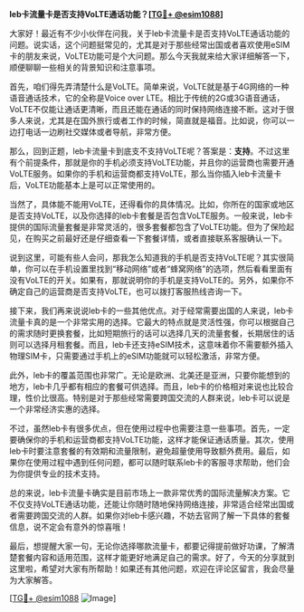 **leb卡流量卡是否支持VoLTE通话功能？[[TG💪+ @esim1088](https://t.me/s/esim1088)]**

大家好！最近有不少小伙伴在问我，关于leb卡流量卡是否支持VoLTE通话功能的问题。说实话，这个问题挺常见的，尤其是对于那些经常出国或者喜欢使用eSIM卡的朋友来说，VoLTE功能可是个大问题。那么今天我就来给大家详细解答一下，顺便聊聊一些相关的背景知识和注意事项。

首先，咱们得先弄清楚什么是VoLTE。简单来说，VoLTE就是基于4G网络的一种语音通话技术，它的全称是Voice over LTE。相比于传统的2G或3G语音通话，VoLTE不仅能让通话更清晰，而且还能在通话的同时保持网络连接不断。这对于很多人来说，尤其是在国外旅行或者工作的时候，简直就是福音。比如说，你可以一边打电话一边刷社交媒体或者导航，非常方便。

那么，回到正题，leb卡流量卡到底支不支持VoLTE呢？答案是：**支持**。不过这里有个前提条件，那就是你的手机必须支持VoLTE功能，并且你的运营商也需要开通VoLTE服务。如果你的手机和运营商都支持VoLTE，那么当你插入leb卡流量卡后，VoLTE功能基本上是可以正常使用的。

当然了，具体能不能用VoLTE，还得看你的具体情况。比如，你所在的国家或地区是否支持VoLTE，以及你选择的leb卡套餐是否包含VoLTE服务。一般来说，leb卡提供的国际流量套餐是非常灵活的，很多套餐都包含了VoLTE功能。但为了保险起见，在购买之前最好还是仔细查看一下套餐详情，或者直接联系客服确认一下。

说到这里，可能有些人会问，那我怎么知道我的手机是否支持VoLTE呢？其实很简单，你可以在手机设置里找到“移动网络”或者“蜂窝网络”的选项，然后看看里面有没有VoLTE的开关。如果有，那就说明你的手机是支持VoLTE的。另外，如果你不确定自己的运营商是否支持VoLTE，也可以拨打客服热线咨询一下。

接下来，我们再来说说leb卡的一些其他优点。对于经常需要出国的人来说，leb卡流量卡真的是一个非常实用的选择。它最大的特点就是灵活性强，你可以根据自己的需求随时更换套餐，比如短期旅行的话可以选择几天的流量套餐，长期居住的话则可以选择月租套餐。而且，leb卡还支持eSIM技术，这意味着你不需要额外插入物理SIM卡，只需要通过手机上的eSIM功能就可以轻松激活，非常方便。

此外，leb卡的覆盖范围也非常广。无论是欧洲、北美还是亚洲，只要你能想到的地方，leb卡几乎都有相应的套餐可供选择。而且，leb卡的价格相对来说也比较合理，性价比很高。特别是对于那些经常需要跨国交流的人群来说，leb卡可以说是一个非常经济实惠的选择。

不过，虽然leb卡有很多优点，但在使用过程中也需要注意一些事项。首先，一定要确保你的手机和运营商都支持VoLTE功能，这样才能保证通话质量。其次，使用leb卡时要注意套餐的有效期和流量限制，避免超量使用导致额外费用。最后，如果你在使用过程中遇到任何问题，都可以随时联系leb卡的客服寻求帮助，他们会为你提供专业的技术支持。

总的来说，leb卡流量卡确实是目前市场上一款非常优秀的国际流量解决方案。它不仅支持VoLTE通话功能，还能让你随时随地保持网络连接，非常适合经常出国或者需要跨国交流的人群。如果你对leb卡感兴趣，不妨去官网了解一下具体的套餐信息，说不定会有意外的惊喜哦！

最后，想提醒大家一句，无论你选择哪款流量卡，都要记得提前做好功课，了解清楚套餐内容和适用范围，这样才能更好地满足自己的需求。好了，今天的分享就到这里啦，希望对大家有所帮助！如果还有其他问题，欢迎在评论区留言，我会尽量为大家解答。

[[TG💪+ @esim1088](https://t.me/s/esim1088) ![Image](https://i.postimg.cc/4NQfJmqS/Snipaste-2025-05-13-00-14-12.png)]